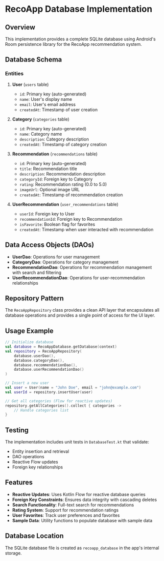 # RecoApp Database Implementation

## Overview

This implementation provides a complete SQLite database using Android's Room persistence library for the RecoApp recommendation system.

## Database Schema

### Entities

1. **User** (`users` table)
   - `id`: Primary key (auto-generated)
   - `name`: User's display name
   - `email`: User's email address
   - `createdAt`: Timestamp of user creation

2. **Category** (`categories` table)
   - `id`: Primary key (auto-generated)
   - `name`: Category name
   - `description`: Category description
   - `createdAt`: Timestamp of category creation

3. **Recommendation** (`recommendations` table)
   - `id`: Primary key (auto-generated)
   - `title`: Recommendation title
   - `description`: Recommendation description
   - `categoryId`: Foreign key to Category
   - `rating`: Recommendation rating (0.0 to 5.0)
   - `imageUrl`: Optional image URL
   - `createdAt`: Timestamp of recommendation creation

4. **UserRecommendation** (`user_recommendations` table)
   - `userId`: Foreign key to User
   - `recommendationId`: Foreign key to Recommendation
   - `isFavorite`: Boolean flag for favorites
   - `createdAt`: Timestamp when user interacted with recommendation

## Data Access Objects (DAOs)

- **UserDao**: Operations for user management
- **CategoryDao**: Operations for category management
- **RecommendationDao**: Operations for recommendation management with search and filtering
- **UserRecommendationDao**: Operations for user-recommendation relationships

## Repository Pattern

The `RecoAppRepository` class provides a clean API layer that encapsulates all database operations and provides a single point of access for the UI layer.

## Usage Example

```kotlin
// Initialize database
val database = RecoAppDatabase.getDatabase(context)
val repository = RecoAppRepository(
    database.userDao(),
    database.categoryDao(),
    database.recommendationDao(),
    database.userRecommendationDao()
)

// Insert a new user
val user = User(name = "John Doe", email = "john@example.com")
val userId = repository.insertUser(user)

// Get all categories (Flow for reactive updates)
repository.getAllCategories().collect { categories ->
    // Handle categories list
}
```

## Testing

The implementation includes unit tests in `DatabaseTest.kt` that validate:
- Entity insertion and retrieval
- DAO operations
- Reactive Flow updates
- Foreign key relationships

## Features

- **Reactive Updates**: Uses Kotlin Flow for reactive database queries
- **Foreign Key Constraints**: Ensures data integrity with cascading deletes
- **Search Functionality**: Full-text search for recommendations
- **Rating System**: Support for recommendation ratings
- **User Favorites**: Track user preferences and favorites
- **Sample Data**: Utility functions to populate database with sample data

## Database Location

The SQLite database file is created as `recoapp_database` in the app's internal storage.